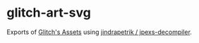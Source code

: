 # glitch-art-svg

Exports of [Glitch's Assets](https://www.glitchthegame.com/public-domain-game-art/) using [jindrapetrik /
jpexs-decompiler](https://github.com/jindrapetrik/jpexs-decompiler/).
